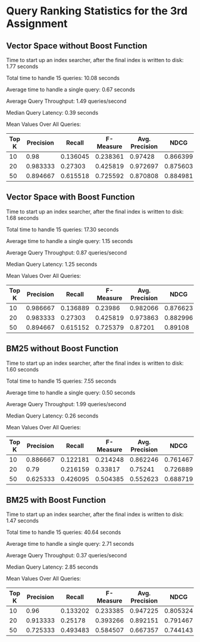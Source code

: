 # Query Ranking Statistics for the 3rd Assignment

## Vector Space without Boost Function

Time to start up an index searcher, after the final index is written to disk: 1.77 seconds

Total time to handle 15 queries: 10.08 seconds

Average time to handle a single query: 0.67 seconds

Average Query Throughput: 1.49 queries/second

Median Query Latency: 0.39 seconds

Mean Values Over All Queries:

|   Top K |   Precision |   Recall |   F-Measure |   Avg. Precision |     NDCG |
|---------|-------------|----------|-------------|------------------|----------|
|      10 |    0.98     | 0.136045 |    0.238361 |         0.97428  | 0.866399 |
|      20 |    0.983333 | 0.27303  |    0.425819 |         0.972697 | 0.875603 |
|      50 |    0.894667 | 0.615518 |    0.725592 |         0.870808 | 0.884981 |


## Vector Space with Boost Function

Time to start up an index searcher, after the final index is written to disk: 1.68 seconds

Total time to handle 15 queries: 17.30 seconds

Average time to handle a single query: 1.15 seconds

Average Query Throughput: 0.87 queries/second

Median Query Latency: 1.25 seconds

Mean Values Over All Queries:

|   Top K |   Precision |   Recall |   F-Measure |   Avg. Precision |     NDCG |
|---------|-------------|----------|-------------|------------------|----------|
|      10 |    0.986667 | 0.136889 |    0.23986  |         0.982066 | 0.876623 |
|      20 |    0.983333 | 0.27303  |    0.425819 |         0.973863 | 0.882996 |
|      50 |    0.894667 | 0.615152 |    0.725379 |         0.87201  | 0.89108  |


## BM25 without Boost Function

Time to start up an index searcher, after the final index is written to disk: 1.60 seconds

Total time to handle 15 queries: 7.55 seconds

Average time to handle a single query: 0.50 seconds

Average Query Throughput: 1.99 queries/second

Median Query Latency: 0.26 seconds

Mean Values Over All Queries:

|   Top K |   Precision |   Recall |   F-Measure |   Avg. Precision |     NDCG |
|---------|-------------|----------|-------------|------------------|----------|
|      10 |    0.886667 | 0.122181 |    0.214248 |         0.862246 | 0.761467 |
|      20 |    0.79     | 0.216159 |    0.33817  |         0.75241  | 0.726889 |
|      50 |    0.625333 | 0.426095 |    0.504385 |         0.552623 | 0.688719 |


## BM25 with Boost Function

Time to start up an index searcher, after the final index is written to disk: 1.47 seconds

Total time to handle 15 queries: 40.64 seconds

Average time to handle a single query: 2.71 seconds

Average Query Throughput: 0.37 queries/second

Median Query Latency: 2.85 seconds

Mean Values Over All Queries:

|   Top K |   Precision |   Recall |   F-Measure |   Avg. Precision |     NDCG |
|---------|-------------|----------|-------------|------------------|----------|
|      10 |    0.96     | 0.133202 |    0.233385 |         0.947225 | 0.805324 |
|      20 |    0.913333 | 0.25178  |    0.393266 |         0.892151 | 0.791467 |
|      50 |    0.725333 | 0.493483 |    0.584507 |         0.667357 | 0.744143 |
